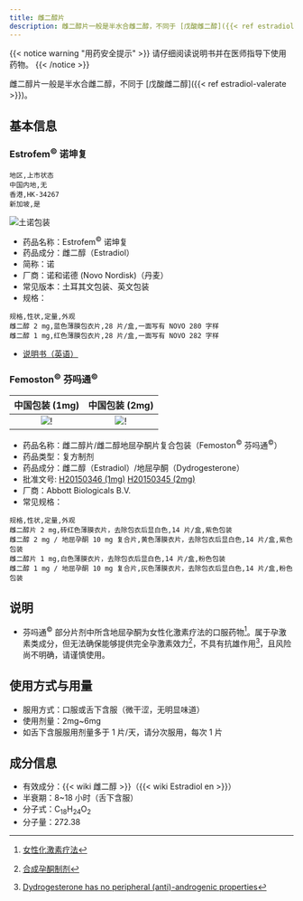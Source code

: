 ```yaml
---
title: 雌二醇片
description: 雌二醇片一般是半水合雌二醇，不同于 [戊酸雌二醇]({{< ref estradiol-valerate >}})。
---
```


{{< notice warning "用药安全提示" >}}
请仔细阅读说明书并在医师指导下使用药物。
{{< /notice >}}

雌二醇片一般是半水合雌二醇，不同于 [戊酸雌二醇]({{< ref estradiol-valerate >}})。

## 基本信息

### Estrofem<sup>&copy;</sup> 诺坤复

```csv
地区,上市状态
中国内地,无
香港,HK-34267
新加坡,是
```

![土诺包装](/images/medicine/estradiol/estrofem.png)

- 药品名称：Estrofem<sup>&copy;</sup> 诺坤复
- 药品成分：雌二醇（Estradiol）
- 简称：诺
- 厂商：诺和诺德 (Novo Nordisk)（丹麦）
- 常见版本：土耳其文包装、英文包装
- 规格：

```csv
规格,性状,定量,外观
雌二醇 2 mg,蓝色薄膜包衣片,28 片/盒,一面写有 NOVO 280 字样
雌二醇 1 mg,红色薄膜包衣片,28 片/盒,一面写有 NOVO 282 字样
```

- [说明书（英语）](/documents/estrofem.pdf)

### Femoston<sup>&copy;</sup> 芬吗通<sup>&copy;</sup>

|                  中国包装 (1mg)                   |                  中国包装 (2mg)                   |
| :-----------------------------------------------: | :-----------------------------------------------: |
| ![!](/images/medicine/estradiol/femoston-1mg.jpg) | ![!](/images/medicine/estradiol/femoston-2mg.jpg) |

- 药品名称：雌二醇片/雌二醇地屈孕酮片复合包装（Femoston<sup>&copy;</sup> 芬吗通<sup>&copy;</sup>）
- 药品类型：复方制剂
- 药品成分：雌二醇（Estradiol）/地屈孕酮（Dydrogesterone）
- 批准文号: [H20150346 (1mg)][H20150346] [H20150345 (2mg)][H20150345]
- 厂商：Abbott Biologicals B.V.
- 常见规格：

[H20150346]: https://www.nmpa.gov.cn/datasearch/search-info.html?nmpa=aWQ9ZjVlMjZhYjk2ZDAwMWU0NjY4YzdmZDY5ZDBjYTY5NDUmaXRlbUlkPWZmODA4MDgxODNjYWQ3NTAwMTg0MDg4NjY1NzExODAw
[H20150345]: https://www.nmpa.gov.cn/datasearch/search-info.html?nmpa=aWQ9ZTllOGU1MmFiMjFmZDdiMjJiMDVkNDU4YTA3YjIzYzImaXRlbUlkPWZmODA4MDgxODNjYWQ3NTAwMTg0MDg4NjY1NzExODAw

```csv
规格,性状,定量,外观
雌二醇片 2 mg,砖红色薄膜衣片，去除包衣后显白色,14 片/盒,紫色包装
雌二醇 2 mg / 地屈孕酮 10 mg 复合片,黄色薄膜衣片，去除包衣后显白色,14 片/盒,紫色包装
雌二醇片 1 mg,白色薄膜衣片，去除包衣后显白色,14 片/盒,粉色包装
雌二醇 1 mg / 地屈孕酮 10 mg 复合片,灰色薄膜衣片，去除包衣后显白色,14 片/盒,粉色包装
```

## 说明

- 芬吗通<sup>&copy;</sup> 部分片剂中所含地屈孕酮为女性化激素疗法的口服药物[^1]。属于孕激素类成分，但无法确保能够提供完全孕激素效力[^2]，不具有抗雄作用[^3]，且风险尚不明确，请谨慎使用。

## 使用方式与用量

- 服用方式：口服或舌下含服（微干涩，无明显味道）
- 使用剂量：2mg~6mg 
- 如舌下含服服用剂量多于 1 片/天，请分次服用，每次 1 片

## 成分信息

- 有效成分：{{< wiki 雌二醇 >}}（{{< wiki Estradiol en >}}）
- 半衰期：8~18 小时（舌下含服）
- 分子式：C<sub>18</sub>H<sub>24</sub>O<sub>2</sub>
- 分子量：272.38

[^1]: [女性化激素疗法](https://zh.wikipedia.org/wiki/%E5%A5%B3%E6%80%A7%E5%8C%96%E6%BF%80%E7%B4%A0%E7%96%97%E6%B3%95#%E8%8D%AF%E7%89%A9)
[^2]: [合成孕酮制剂](https://tfsci.mtf.wiki/zh-cn/articles/oral-p4-low-levels/#non-oral-forms-of-progesterone)
[^3]: [Dydrogesterone has no peripheral (anti)-androgenic properties](https://pubmed.ncbi.nlm.nih.gov/2979782/)
